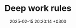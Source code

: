 ---
layout: post
title:  "Deep work rules"
date:   2025-02-15 20:20:14 +0300
categories: pragmatic
---
